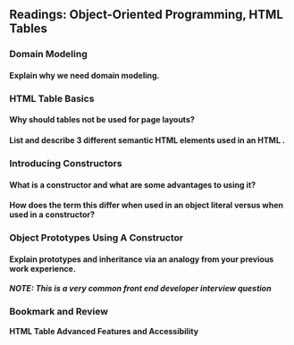 ## Readings: Object-Oriented Programming, HTML Tables

### Domain Modeling

#### Explain why we need domain modeling.

### HTML Table Basics

#### Why should tables not be used for page layouts?

#### List and describe 3 different semantic HTML elements used in an HTML <table>.

### Introducing Constructors

#### What is a constructor and what are some advantages to using it?

#### How does the term this differ when used in an object literal versus when used in a constructor?

### Object Prototypes Using A Constructor

#### Explain prototypes and inheritance via an analogy from your previous work experience.

*NOTE: This is a very common front end developer interview question*

### Bookmark and Review

HTML Table Advanced Features and Accessibility